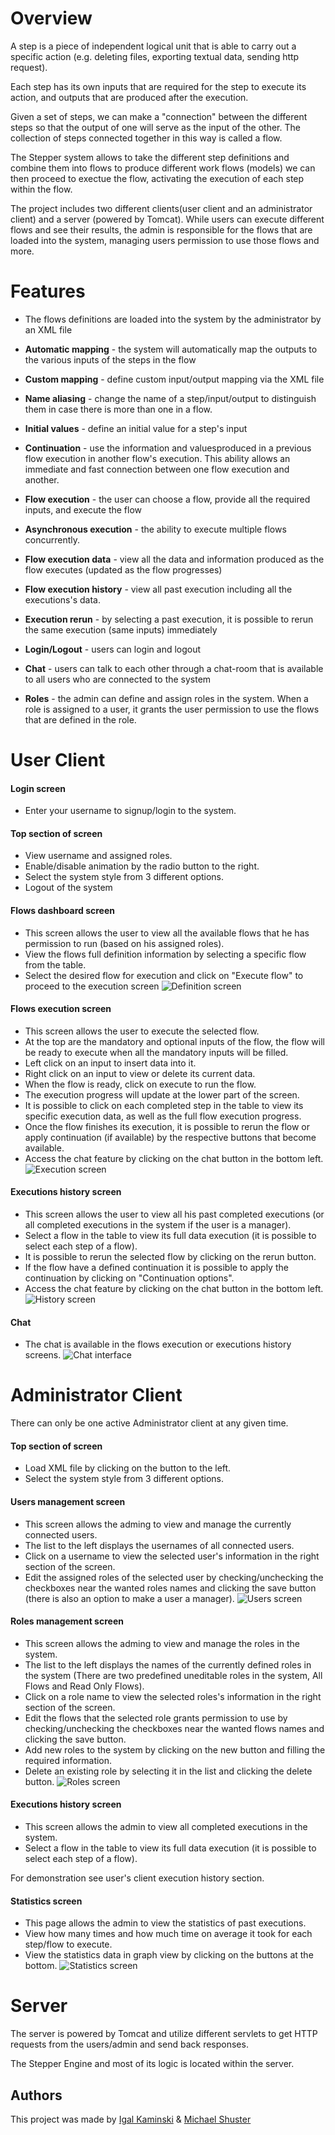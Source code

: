 
# Overview
A step is a piece of independent logical unit that is able to carry out a specific action (e.g. deleting files, exporting textual data, sending http request).

Each step has its own inputs that are required for the step to execute its action, and outputs that are produced after the execution.

Given a set of steps, we can make a "connection" between the different steps so that the output of one will serve as the input of the other. The collection of steps connected together in this way is called a flow.

The Stepper system allows to take the different step definitions and combine them into flows to produce different work flows (models)
we can then proceed to exectue the flow, activating the execution of each step within the flow.

The project includes two different clients(user client and an administrator client) and a server (powered by Tomcat).
While users can execute different flows and see their results, the admin is responsible for the flows that are loaded into the system, managing users permission to use those flows and more.


# Features
* The flows definitions are loaded into the system by the administrator by an XML file 

* **Automatic mapping** - the system will automatically map the outputs to the various inputs of the steps in the flow

* **Custom mapping** -  define custom input/output mapping via the XML file

* **Name aliasing** - change the name of a step/input/output to distinguish them in case there is more than one in a flow.

* **Initial values** - define an initial value for a step's input

* **Continuation** - use the information and values ​​produced in a previous flow execution in another flow's execution. This ability allows an immediate and fast connection between one flow execution and another.

* **Flow execution** - the user can choose a flow, provide all the required inputs, and execute the flow

* **Asynchronous execution** - the ability to execute multiple flows concurrently.

* **Flow execution data** - view all the data and information produced as the flow executes (updated as the flow progresses)

* **Flow execution history** - view all past execution including all the executions's data.

* **Execution rerun** - by selecting a past execution, it is possible to rerun the same execution (same inputs) immediately

* **Login/Logout** - users can login and logout

* **Chat** - users can talk to each other through a chat-room that is available to all users who are connected to the system

* **Roles** - the admin can define and assign roles in the system. When a role is assigned to a user, it grants the user permission to use the flows that are defined in the role.

# User Client

#### Login screen
* Enter your username to signup/login to the system.

#### Top section of screen
* View username and assigned roles.
* Enable/disable animation by the radio button to the right.
* Select the system style from 3 different options.
* Logout of the system

#### Flows dashboard screen

* This screen allows the user to view all the available flows that he has permission to run (based on his assigned roles).
* View the flows full definition information by selecting a specific flow from the table.
* Select the desired flow for execution and click on "Execute flow" to proceed to the execution screen
![Definition screen](images\Definition-screen.gif)

#### Flows execution screen
* This screen allows the user to execute the selected flow.
* At the top are the mandatory and optional inputs of the flow, the flow will be ready to execute when all the mandatory inputs will be filled.
* Left click on an input to insert data into it.
* Right click on an input to view or delete its current data.
* When the flow is ready, click on execute to run the flow.
* The execution progress will update at the lower part of the screen.
* It is possible to click on each completed step in the table to view its specific execution data, as well as the full flow execution progress.
* Once the flow finishes its execution, it is possible to rerun the flow or apply continuation (if available) by the respective buttons that become available.
* Access the chat feature by clicking on the chat button in the bottom left.
![Execution screen](images\Execution-screen.gif)

#### Executions history screen
* This screen allows the user to view all his past completed executions (or all completed executions in the system if the user is a manager).
* Select a flow in the table to view its full data execution (it is possible to select each step of a flow).
* It is possible to rerun the selected flow by clicking on the rerun button.
* If the flow have a defined continuation it is possible to apply the continuation by clicking on "Continuation options".
* Access the chat feature by clicking on the chat button in the bottom left.
![History screen](images\History-screen.gif)

#### Chat
* The chat is available in the flows execution or executions history screens.
![Chat interface](images\Chat-interface.gif)



# Administrator Client

There can only be one active Administrator client at any given time.

#### Top section of screen
* Load XML file by clicking on the button to the left.
* Select the system style from 3 different options.

#### Users management screen
* This screen allows the adming to view and manage the currently connected users.
* The list to the left displays the usernames of all connected users.
* Click on a username to view the selected user's information in the right section of the screen.
* Edit the assigned roles of the selected user by checking/unchecking the checkboxes near the wanted roles names and clicking the save button (there is also an option to make a user a manager).
![Users screen](images\Users-screen.gif)

#### Roles management screen
* This screen allows the adming to view and manage the roles in the system.
* The list to the left displays the names of the currently defined roles in the system (There are two predefined uneditable roles in the system, All Flows and Read Only Flows).
* Click on a role name to view the selected roles's information in the right section of the screen.
* Edit the flows that the selected role grants permission to use by checking/unchecking the checkboxes near the wanted flows names and clicking the save button.
* Add new roles to the system by clicking on the new button and filling the required information.
* Delete an existing role by selecting it in the list and clicking the delete button.
![Roles screen](images\Roles-screen.gif)


#### Executions history screen
* This screen allows the admin to view all completed executions in the system.
* Select a flow in the table to view its full data execution (it is possible to select each step of a flow).

For demonstration see user's client execution history section.


#### Statistics screen
* This page allows the admin to view the statistics of past executions.
* View how many times and how much time on average it took for each step/flow to execute.
* View the statistics data in graph view by clicking on the buttons at the bottom. 
![Statistics screen](images\Statistics-screen.gif)

# Server
The server is powered by Tomcat and utilize different servlets to get HTTP requests from the users/admin and send back responses.

The Stepper Engine and most of its logic is located within the server.

## Authors

This project was made by [Igal Kaminski](https://www.github.com/igalKa) & [Michael Shuster](https://github.com/MichaelShuster1)


